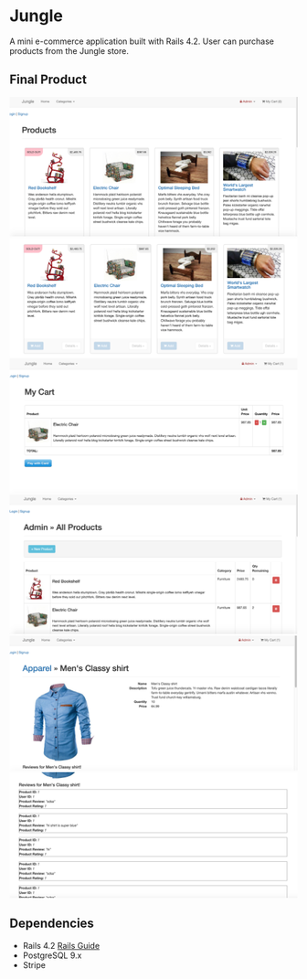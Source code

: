 # Jungle

A mini e-commerce application built with Rails 4.2. User can purchase products from the Jungle store.

## Final Product
![“Screenshot of URLs page”](https://github.com/Gaganpandher52/jungle-rails/blob/master/public/screenshots/Screen%20Shot%202019-06-15%20at%207.38.45%20PM.png)
![“Screenshot of URLs page”](https://github.com/Gaganpandher52/jungle-rails/blob/master/public/screenshots/Screen%20Shot%202019-06-15%20at%207.39.21%20PM.png)
![“Screenshot of URLs page”](https://github.com/Gaganpandher52/jungle-rails/blob/master/public/screenshots/Screen%20Shot%202019-06-15%20at%207.39.43%20PM.png)
![“Screenshot of URLs page”](https://github.com/Gaganpandher52/jungle-rails/blob/master/public/screenshots/Screen%20Shot%202019-06-15%20at%207.40.04%20PM.png)
![“Screenshot of URLs page”](https://github.com/Gaganpandher52/jungle-rails/blob/master/public/screenshots/Screen%20Shot%202019-06-15%20at%207.40.18%20PM.png)
![“Screenshot of URLs page”](https://github.com/Gaganpandher52/jungle-rails/blob/master/public/screenshots/Screen%20Shot%202019-06-15%20at%207.40.32%20PM.png)

## Dependencies

* Rails 4.2 [Rails Guide](http://guides.rubyonrails.org/v4.2/)
* PostgreSQL 9.x
* Stripe
